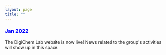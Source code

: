 ```yaml
---
layout: page
title: ""
---
```


### <span style = 'color:blue'> **Jan 2022**</span>
The DigiChem Lab website is now live! News related to the group's activities will show up in this space. <br />

